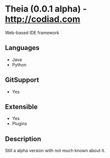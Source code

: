 # Theia (0.0.1 alpha) - http://codiad.com
Web-based IDE framework

## Languages
- Java
- Python

## GitSupport
- Yes

## Extensible
- Yes
- Plugins

## Description
Still a alpha version with not much known about it. 